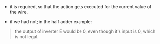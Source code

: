 ##

- it is required, so that the action gets executed for the current value of the wire.

- if we had not; in the half adder example:

> the output of inverter E would be 0, even though it's input is 0, which is not legal.
